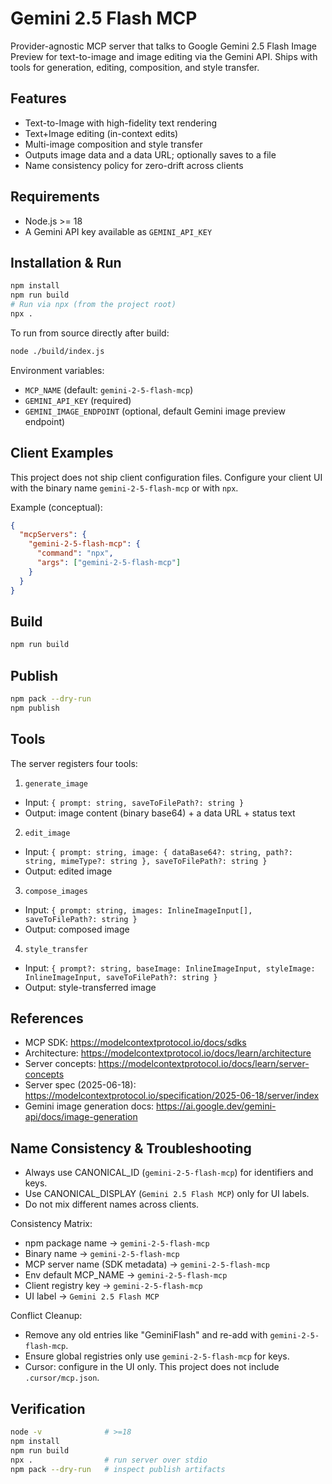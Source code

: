 # Gemini 2.5 Flash MCP

Provider-agnostic MCP server that talks to Google Gemini 2.5 Flash Image Preview for text-to-image and image editing via the Gemini API. Ships with tools for generation, editing, composition, and style transfer.

## Features
- Text-to-Image with high-fidelity text rendering
- Text+Image editing (in-context edits)
- Multi-image composition and style transfer
- Outputs image data and a data URL; optionally saves to a file
- Name consistency policy for zero-drift across clients

## Requirements
- Node.js >= 18
- A Gemini API key available as `GEMINI_API_KEY`

## Installation & Run
```bash
npm install
npm run build
# Run via npx (from the project root)
npx .
```

To run from source directly after build:
```bash
node ./build/index.js
```

Environment variables:
- `MCP_NAME` (default: `gemini-2-5-flash-mcp`)
- `GEMINI_API_KEY` (required)
- `GEMINI_IMAGE_ENDPOINT` (optional, default Gemini image preview endpoint)

## Client Examples
This project does not ship client configuration files. Configure your client UI with the binary name `gemini-2-5-flash-mcp` or with `npx`.

Example (conceptual):
```json
{
  "mcpServers": {
    "gemini-2-5-flash-mcp": {
      "command": "npx",
      "args": ["gemini-2-5-flash-mcp"]
    }
  }
}
```

## Build
```bash
npm run build
```

## Publish
```bash
npm pack --dry-run
npm publish
```

## Tools
The server registers four tools:

1) `generate_image`
- Input: `{ prompt: string, saveToFilePath?: string }`
- Output: image content (binary base64) + a data URL + status text

2) `edit_image`
- Input: `{ prompt: string, image: { dataBase64?: string, path?: string, mimeType?: string }, saveToFilePath?: string }`
- Output: edited image

3) `compose_images`
- Input: `{ prompt: string, images: InlineImageInput[], saveToFilePath?: string }`
- Output: composed image

4) `style_transfer`
- Input: `{ prompt?: string, baseImage: InlineImageInput, styleImage: InlineImageInput, saveToFilePath?: string }`
- Output: style-transferred image

## References
- MCP SDK: https://modelcontextprotocol.io/docs/sdks
- Architecture: https://modelcontextprotocol.io/docs/learn/architecture
- Server concepts: https://modelcontextprotocol.io/docs/learn/server-concepts
- Server spec (2025-06-18): https://modelcontextprotocol.io/specification/2025-06-18/server/index
- Gemini image generation docs: https://ai.google.dev/gemini-api/docs/image-generation

## Name Consistency & Troubleshooting
- Always use CANONICAL_ID (`gemini-2-5-flash-mcp`) for identifiers and keys.
- Use CANONICAL_DISPLAY (`Gemini 2.5 Flash MCP`) only for UI labels.
- Do not mix different names across clients.

Consistency Matrix:
- npm package name → `gemini-2-5-flash-mcp`
- Binary name → `gemini-2-5-flash-mcp`
- MCP server name (SDK metadata) → `gemini-2-5-flash-mcp`
- Env default MCP_NAME → `gemini-2-5-flash-mcp`
- Client registry key → `gemini-2-5-flash-mcp`
- UI label → `Gemini 2.5 Flash MCP`

Conflict Cleanup:
- Remove any old entries like "GeminiFlash" and re-add with `gemini-2-5-flash-mcp`.
- Ensure global registries only use `gemini-2-5-flash-mcp` for keys.
- Cursor: configure in the UI only. This project does not include `.cursor/mcp.json`.

## Verification
```bash
node -v              # >=18
npm install
npm run build
npx .                # run server over stdio
npm pack --dry-run   # inspect publish artifacts
```
